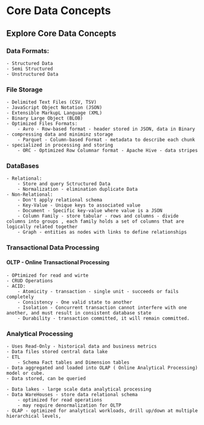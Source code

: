 # Core Data Concepts

## Explore Core Data Concepts

### Data Formats:
    - Structured Data
    - Semi Structured
    - Unstructured Data

### File Storage
    - Delimited Text Files (CSV, TSV)
    - JavaScript Object Notation (JSON)
    - Extensible MarkupL Language (XML)
    - Binary Large Object (BLOB)
    - Optimized Files Formats: 
        - Avro - Row-based format - header stored in JSON, data in Binary - compressing data and miniminz storage
        - Parquet - Column-based Format - metadata to describe each chunk - specialized in processing and storing
        - ORC - Optimized Row Columnar format - Apache Hive - data stripes

### DataBases
    - Relational:
        - Store and query Sctructured Data 
        - Normalization - elimination duplicate Data
    - Non-Relational:
        - Don't apply relational schema
        - Key-Value - Unique keys to associated value
        - Document - Specific key-value where value is a JSON
        - Column Family - store tabular - rows and columns - divide columns into groups , each family holds a set of columns that are logically related together
        - Graph - entities as nodes with links to define relationships
    
### Transactional Data Processing
#### OLTP - Online Transactional Processing
    - OPtimized for read and wirte
    - CRUD Operations
    - ACID:
        - Atomicity - transaction - single unit - succeeds or fails completely
        - Consistency - One valid state to another
        - Isolation - Concurrent transaction cannot interfere with one another, and must result in consistent database state
        - Durability - transaction committed, it will remain committed.
### Analytical Processing
    - Uses Read-Only - historical data and business metrics
    - Data files stored central data lake
    - ETL
        - Schema Fact tables and Dimension tables
    - Data aggregated and loaded into OLAP ( Online Analytical Processing) model or cube.
    - Data stored, can be queried

    - Data lakes - large scale data analytical processing
    - Data WareHouses - store data relational schema
        - optimized for read operations
        - may require denormalization for OLTP
    - OLAP - optimized for analytical workloads, drill up/down at multiple hierarchical levels,
    
